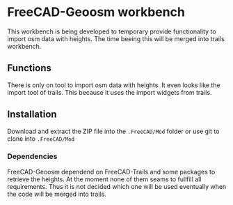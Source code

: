 # FreeCAD-Geoosm workbench
This workbench is being developed to temporary provide functionality to import osm data with heights. The time beeing this will be merged into trails workbench.


## Functions
There is only on tool to import osm data with heights. It even looks like the import tool of trails. This because it uses the import widgets from trails.


## Installation
Download and extract the ZIP file into the `.FreeCAD/Mod` folder or use git to clone into `.FreeCAD/Mod`


### Dependencies
FreeCAD-Geoosm dependend on FreeCAD-Trails and some packages to retrieve the heights. At the moment none of them seams to fullfill all requirements. Thus it is not decided which one will be used eventually when the code will be merged into trails.
